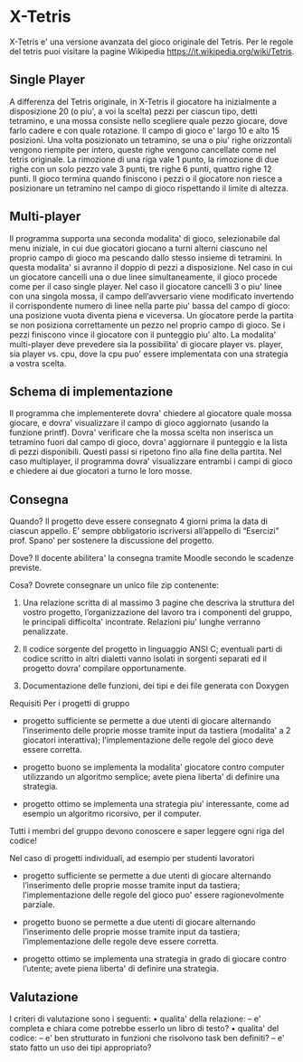 # X-Tetris

X-Tetris e' una versione avanzata del gioco originale del Tetris. Per le regole del tetris puoi visitare la pagine
Wikipedia https://it.wikipedia.org/wiki/Tetris.


## Single Player

A differenza del Tetris originale, in X-Tetris il giocatore ha inizialmente a disposizione 20 (o piu', a voi la
scelta) pezzi per ciascun tipo, detti tetramino, e una mossa consiste nello scegliere quale pezzo giocare, dove
farlo cadere e con quale rotazione.
Il campo di gioco e' largo 10 e alto 15 posizioni. Una volta posizionato un tetramino, se una o piu' righe
orizzontali vengono riempite per intero, queste righe vengono cancellate come nel tetris originale.
La rimozione di una riga vale 1 punto, la rimozione di due righe con un solo pezzo vale 3 punti, tre righe 6
punti, quattro righe 12 punti.
Il gioco termina quando finiscono i pezzi o il giocatore non riesce a posizionare un tetramino nel campo di
gioco rispettando il limite di altezza.


## Multi-player

Il programma supporta una seconda modalita' di gioco, selezionabile dal menu iniziale, in cui due giocatori
giocano a turni alterni ciascuno nel proprio campo di gioco ma pescando dallo stesso insieme di tetramini.
In questa modalita' si avranno il doppio di pezzi a disposizione. Nel caso in cui un giocatore cancelli una
o due linee simultaneamente, il gioco procede come per il caso single player. Nel caso il giocatore cancelli
3 o piu' linee con una singola mossa, il campo dell’avversario viene modificato invertendo il corrispondente
numero di linee nella parte piu' bassa del campo di gioco: una posizione vuota diventa piena e viceversa.
Un giocatore perde la partita se non posiziona correttamente un pezzo nel proprio campo di gioco. Se i pezzi
finiscono vince il giocatore con il punteggio piu' alto.
La modalita' multi-player deve prevedere sia la possibilita' di giocare player vs. player, sia player vs. cpu, dove
la cpu puo' essere implementata con una strategia a vostra scelta.


## Schema di implementazione

Il programma che implementerete dovra' chiedere al giocatore quale mossa giocare, e dovra' visualizzare il
campo di gioco aggiornato (usando la funzione printf). Dovra' verificare che la mossa scelta non inserisca
un tetramino fuori dal campo di gioco, dovra' aggiornare il punteggio e la lista di pezzi disponibili. Questi
passi si ripetono fino alla fine della partita.
Nel caso multiplayer, il programma dovra' visualizzare entrambi i campi di gioco e chiedere ai due giocatori
a turno le loro mosse.

## Consegna

Quando?
Il progetto deve essere consegnato 4 giorni prima la data di ciascun appello. E’ sempre obbligatorio
iscriversi all’appello di “Esercizi” prof. Spano' per sostenere la discussione del progetto.

Dove?
Il docente abilitera' la consegna tramite Moodle secondo le scadenze previste.

Cosa?
Dovrete consegnare un unico file zip contenente:
1. Una relazione scritta di al massimo 3 pagine che descriva la struttura del vostro progetto,
	l’organizzazione del lavoro tra i componenti del gruppo, le principali difficolta' incontrate. Relazioni
	piu' lunghe verranno penalizzate.

2. Il codice sorgente del progetto in linguaggio ANSI C; eventuali parti di codice scritto in altri dialetti
	vanno isolati in sorgenti separati ed il progetto dovra' compilare opportunamente.

3. Documentazione delle funzioni, dei tipi e dei file generata con Doxygen

Requisiti
Per i progetti di gruppo

* progetto sufficiente se permette a due utenti di giocare alternando l’inserimento delle proprie mosse
	tramite input da tastiera (modalita' a 2 giocatori interattiva); l’implementazione delle regole del gioco
	deve essere corretta.

* progetto buono se implementa la modalita' giocatore contro computer utilizzando un algoritmo semplice;
	avete piena liberta' di definire una strategia.

* progetto ottimo se implementa una strategia piu' interessante, come ad esempio un algoritmo ricorsivo,
	per il computer.

Tutti i membri del gruppo devono conoscere e saper leggere ogni riga del codice!

Nel caso di progetti individuali, ad esempio per studenti lavoratori

* progetto sufficiente se permette a due utenti di giocare alternando l’inserimento delle proprie mosse
	tramite input da tastiera; l’implementazione delle regole del gioco puo' essere ragionevolmente parziale.

* progetto buono se permette a due utenti di giocare alternando l’inserimento delle proprie mosse tramite
	input da tastiera; l’implementazione delle regole deve essere corretta.

* progetto ottimo se implementa una strategia in grado di giocare contro l’utente; avete piena liberta'
	di definire una strategia.

## Valutazione

I criteri di valutazione sono i seguenti:
	• qualita' della relazione:
		– e' completa e chiara come potrebbe esserlo un libro di testo?
	• qualita' del codice:
		– e' ben strutturato in funzioni che risolvono task ben definiti?
		– e' stato fatto un uso dei tipi appropriato?